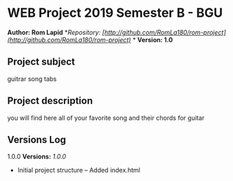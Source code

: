 # WEB Project 2019 Semester B - BGU
**Author: Rom Lapid**
**Repository:
[http://github.com/RomLa180/rom-project](http://github.com/RomLa180/rom-project)*
*
**Version: 1.0**
## Project subject
guitrar song tabs
## Project description
you will find here all of your favorite song and their chords for guitar
## Versions Log
1.0.0
**Versions:**
*1.0.0*
- Initial project structure
    – Added index.html